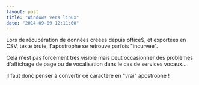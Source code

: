 ```yaml
---
layout: post
title: "Windows vers linux"
date: "2014-09-09 12:11:00"
---
```

Lors de récupération de données créées depuis office$, et exportées en CSV, texte brute, l'apostrophe se retrouve parfois "incurvée".

Cela n'est pas forcément très visible mais peut occasionner des problèmes d'affichage de page ou de vocalisation dans le cas de services vocaux...

<script src="https://pastebin.com/embed_js/UcCuBqik"></script>

Il faut donc penser à convertir ce caractère en "vrai" apostrophe !
